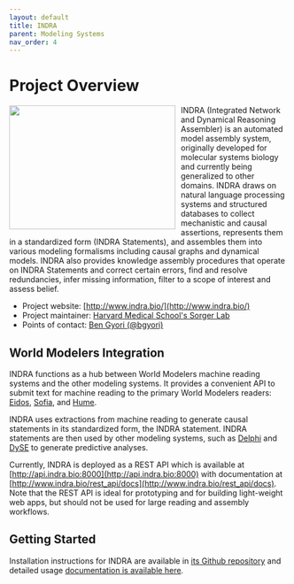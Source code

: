 ```yaml
---
layout: default
title: INDRA
parent: Modeling Systems
nav_order: 4
---
```


# Project Overview

<img src="http://www.indra.bio/doc/indra_logo.png?raw=True" width="300" height="224" align="left" style="margin-right: 10px; margin-bottom: 5px;">
INDRA (Integrated Network and Dynamical Reasoning Assembler) is an automated model assembly system, originally developed for molecular systems biology and currently being generalized to other domains. INDRA draws on natural language processing systems and structured databases to collect mechanistic and causal assertions, represents them in a standardized form (INDRA Statements), and assembles them into various modeling formalisms including causal graphs and dynamical models. INDRA also provides knowledge assembly procedures that operate on INDRA Statements and correct certain errors, find and resolve redundancies, infer missing information, filter to a scope of interest and assess belief.

* Project website: [http://www.indra.bio/](http://www.indra.bio/)
* Project maintainer: [Harvard Medical School's Sorger Lab](https://sorger.med.harvard.edu/)
* Points of contact: [Ben Gyori (@bgyori)](https://github.com/bgyori)

## World Modelers Integration

INDRA functions as a hub between World Modelers machine reading systems and the other modeling systems. It provides a convenient API to submit text for machine reading to the primary World Modelers readers: [Eidos](../readers/eidos.md), [Sofia](../readers/sofia.md), and [Hume](../readers/hume.md).

INDRA uses extractions from machine reading to generate causal statements in its standardized form, the INDRA statement. INDRA statements are then used by other modeling systems, such as [Delphi](delphi.md) and [DySE](dyse.md) to generate predictive analyses.

Currently, INDRA is deployed as a REST API which is available at [http://api.indra.bio:8000](http://api.indra.bio:8000) with documentation at [http://www.indra.bio/rest_api/docs](http://www.indra.bio/rest_api/docs). Note that the REST API is ideal for prototyping and for building light-weight web apps, but should not be used for large reading and assembly workflows.

## Getting Started

Installation instructions for INDRA are available in [its Github repository](https://github.com/sorgerlab/indra#installation) and detailed usage [documentation is available here](https://indra.readthedocs.io/en/latest/installation.html).